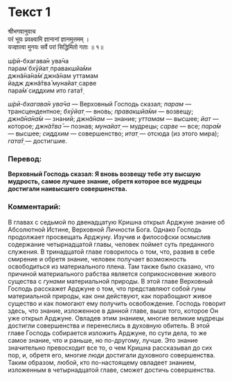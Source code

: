 # Текст 1

श्रीभगवानुवाच  
परं भूयः प्रवक्ष्यामि ज्ञानानां ज्ञानमुत्तमम् ।  
यज्ज्ञात्वा मुनयः सर्वे परां सिद्धिमितो गताः ॥ १॥

ш́рӣ-бхагава̄н ува̄ча  
парам̇ бхӯйат̣ правакшйа̄ми  
джн̃а̄на̄на̄м̇ джн̃а̄нам уттамам  
йадж джн̃а̄тва̄ мунайат̣ сарве  
пара̄м̇ сиддхим ито гата̄т̣

_ш́рӣ-бхагава̄н ува̄ча_ — Верховный Господь сказал; _парам_ — трансцендентное; _бхӯйат̣_ — вновь; _правакшйа̄ми_ — возвещу; _джн̃а̄на̄на̄м_ — знаний; _джн̃а̄нам_ — знание; _уттамам_ — высшее; _йат_ — которое; _джн̃а̄тва̄_ — познав; _мунайат̣_ — мудрецы; _сарве_ — все; _пара̄м_ — высшее; _сиддхим_ — совершенство; _итат̣_ — отсюда (из этого мира); _гата̄т̣_ — достигшие.

### Перевод:

**Верховный Господь сказал: Я вновь возвещу тебе эту высшую мудрость, самое лучшее знание, обретя которое все мудрецы достигали наивысшего совершенства.**

### Комментарий:

В главах с седьмой по двенадцатую Кришна открыл Арджуне знание об Абсолютной Истине, Верховной Личности Бога. Однако Господь продолжает просвещать Арджуну. Изучив и философски осмыслив содержание четырнадцатой главы, человек поймет суть преданного служения. В тринадцатой главе говорилось о том, что, развив в себе смирение и обретя знание, человек получает возможность освободиться из материального плена. Там также было сказано, что причиной материального рабства является соприкосновение живого существа с _гунами_ материальной природы. В этой главе Верховный Господь расскажет Арджуне о том, что представляют собой _гуны_ материальной природы, как они действуют, как порабощают живое существо и как помогают ему получить освобождение. Господь говорит здесь, что знание, изложенное в данной главе, выше того, которое Он уже открыл Арджуне. Овладев этим знанием, многие великие мудрецы достигли совершенства и перенеслись в духовную обитель. В этой главе Господь собирается изложить Арджуне, по сути дела, то же самое знание, что и раньше, но по-другому, лучше. Это знание значительно превосходит все то, о чем Кришна рассказывал до сих пор, и, обретя его, многие люди достигали духовного совершенства. Таким образом, любой, кто по-настоящему овладеет знанием, изложенным в четырнадцатой главе, сможет достичь совершенства.